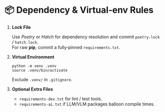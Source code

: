 # 📦 Dependency & Virtual‑env Rules

1. **Lock File**

   Use *Poetry* or *Hatch* for dependency resolution and commit `poetry.lock` / `hatch.lock`.  
   For raw **pip**, commit a fully‑pinned `requirements.txt`.

2. **Virtual Environment**

   ```
   python -m venv .venv
   source .venv/bin/activate
   ```

   Exclude `.venv/` in `.gitignore`.

3. **Optional Extra Files**

   * `requirements-dev.txt` for lint / test tools.  
   * `requirements-ai.txt` if LLM/VLM packages balloon compile times.
